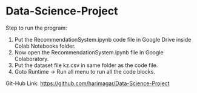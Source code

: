 # Data-Science-Project

 Step to run the program:
1) Put the RecommendationSystem.ipynb code file in Google Drive inside Colab Notebooks folder.
2) Now open the RecommendationSystem.ipynb file in Google Colaboratory.
3) Put the dataset file kz.csv in same folder as the code file. 
3) Goto Runtime -> Run all menu to run all the code blocks.

Git-Hub Link: https://github.com/harimagar/Data-Science-Project 